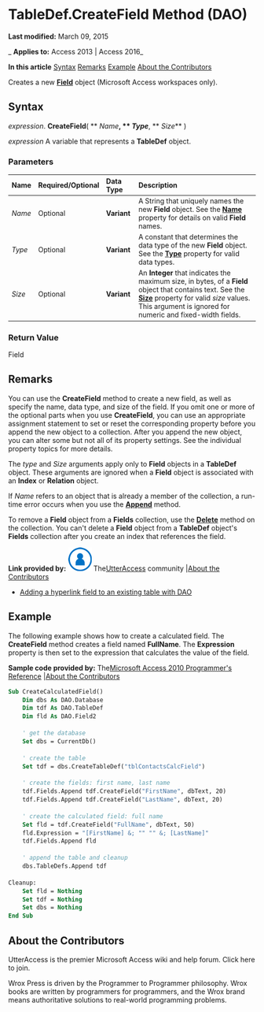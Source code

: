 
# TableDef.CreateField Method (DAO)

 **Last modified:** March 09, 2015

 _ **Applies to:** Access 2013 | Access 2016_

 **In this article**
[Syntax](#sectionSection0)
[Remarks](#sectionSection1)
[Example](#sectionSection2)
[About the Contributors](#AboutContributors)


Creates a new  **[Field](47282ce2-9b49-ccf9-ad37-c4bb25cfd037.md)** object (Microsoft Access workspaces only).

## Syntax
<a name="sectionSection0"> </a>

 _expression_. **CreateField**( ** _Name_**, ** _Type_**, ** _Size_** )

 _expression_ A variable that represents a **TableDef** object.


### Parameters



|**Name**|**Required/Optional**|**Data Type**|**Description**|
|:-----|:-----|:-----|:-----|
| _Name_|Optional|**Variant**|A String that uniquely names the new  **Field** object. See the **[Name](5f4a95cd-63a3-aedf-df64-793158b2283d.md)** property for details on valid **Field** names.|
| _Type_|Optional|**Variant**| A constant that determines the data type of the new **Field** object. See the **[Type](1295ca40-78c1-bdd0-d407-e1b5be8adfd4.md)** property for valid data types.|
| _Size_|Optional|**Variant**|An  **Integer** that indicates the maximum size, in bytes, of a **Field** object that contains text. See the **[Size](15e25201-87b6-f62f-ff18-259414a47891.md)** property for valid _size_ values. This argument is ignored for numeric and fixed-width fields.|

### Return Value

Field


## Remarks
<a name="sectionSection1"> </a>

You can use the  **CreateField** method to create a new field, as well as specify the name, data type, and size of the field. If you omit one or more of the optional parts when you use **CreateField**, you can use an appropriate assignment statement to set or reset the corresponding property before you append the new object to a collection. After you append the new object, you can alter some but not all of its property settings. See the individual property topics for more details.

The  _type_ and _Size_ arguments apply only to **Field** objects in a **TableDef** object. These arguments are ignored when a **Field** object is associated with an **Index** or **Relation** object.

If  _Name_ refers to an object that is already a member of the collection, a run-time error occurs when you use the **[Append](a0e553ba-6a57-09af-3436-4f6ca3cbe561.md)** method.

To remove a  **Field** object from a **Fields** collection, use the **[Delete](a8e249e7-7526-3eff-a5cf-70cab2081970.md)** method on the collection. You can't delete a **Field** object from a **TableDef** object's **Fields** collection after you create an index that references the field.

 **Link provided by:**
![Community Member Icon](images/8b9774c4-6c97-470e-b3a2-56d8f786444c.png) The[UtterAccess](http://www.utteraccess.com) community |[About the Contributors](#AboutContributors)


- [Adding a hyperlink field to an existing table with DAO](http://www.utteraccess.com/wiki/index.php/Adding_a_hyperlink_field_to_an_existing_table_with_DAO)
    

## Example
<a name="sectionSection2"> </a>

The following example shows how to create a calculated field. The  **CreateField** method creates a field named **FullName**. The  **Expression** property is then set to the expression that calculates the value of the field.

 **Sample code provided by:** The[Microsoft Access 2010 Programmer's Reference](http://www.wrox.com/WileyCDA/WroxTitle/Access-2010-Programmer-s-Reference.productCd-0470591668.mdl) |[About the Contributors](#AboutContributors)




```vb
Sub CreateCalculatedField()
    Dim dbs As DAO.Database
    Dim tdf As DAO.TableDef
    Dim fld As DAO.Field2
    
    ' get the database
    Set dbs = CurrentDb()
    
    ' create the table
    Set tdf = dbs.CreateTableDef("tblContactsCalcField")
    
    ' create the fields: first name, last name
    tdf.Fields.Append tdf.CreateField("FirstName", dbText, 20)
    tdf.Fields.Append tdf.CreateField("LastName", dbText, 20)
    
    ' create the calculated field: full name
    Set fld = tdf.CreateField("FullName", dbText, 50)
    fld.Expression = "[FirstName] &; "" "" &; [LastName]"
    tdf.Fields.Append fld
    
    ' append the table and cleanup
    dbs.TableDefs.Append tdf
    
Cleanup:
    Set fld = Nothing
    Set tdf = Nothing
    Set dbs = Nothing
End Sub
```


## About the Contributors
<a name="AboutContributors"> </a>

UtterAccess is the premier Microsoft Access wiki and help forum. Click here to join. 

Wrox Press is driven by the Programmer to Programmer philosophy. Wrox books are written by programmers for programmers, and the Wrox brand means authoritative solutions to real-world programming problems. 

